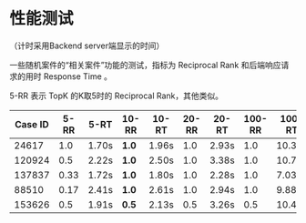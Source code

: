 # 性能测试

（计时采用Backend server端显示的时间）

一些随机案件的“相关案件”功能的测试，指标为 Reciprocal Rank 和后端响应请求的用时 Response Time 。

5-RR 表示 TopK 的K取5时的 Reciprocal Rank，其他类似。

| Case ID | 5-RR | 5-RT  | 10-RR   | 10-RT | 20-RR | 20-RT | 100-RR | 100-RT |
| ------- | ---- | ----- | ------- | ----- | ----- | ----- | ------ | ------ |
| 24617   | 1.0  | 1.70s | **1.0** | 1.96s | 1.0   | 2.93s | 1.0    | 10.36s |
| 120924  | 0.5  | 2.22s | **1.0** | 2.50s | 1.0   | 3.38s | 1.0    | 10.77s |
| 137837  | 0.33 | 1.72s | **1.0** | 1.80s | 1.0   | 2.28s | 1.0    | 7.03s  |
| 88510   | 0.17 | 2.41s | **1.0** | 2.61s | 1.0   | 2.94s | 1.0    | 9.88s  |
| 153626  | 0.5  | 1.91s | **0.5** | 2.13s | 0.5   | 3.26s | 0.5    | 10.43s |

